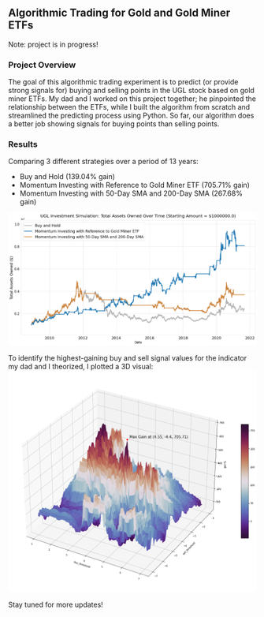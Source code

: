 ## Algorithmic Trading for Gold and Gold Miner ETFs

Note: project is in progress!

### Project Overview
The goal of this algorithmic trading experiment is to predict (or provide strong signals for) buying and selling points in the UGL stock based on gold miner ETFs. My dad and I worked on this project together; he pinpointed the relationship between the ETFs, while I built the algorithm from scratch and streamlined the predicting process using Python. So far, our algorithm does a better job showing signals for buying points than selling points.

### Results

Comparing 3 different strategies over a period of 13 years:
- Buy and Hold (139.04% gain)
- Momentum Investing with Reference to Gold Miner ETF (705.71% gain)
- Momentum Investing with 50-Day SMA and 200-Day SMA (267.68% gain)

<img src="images/Total Assets Owned Over Time v2.png?raw=true"/>

To identify the highest-gaining buy and sell signal values for the indicator my dad and I theorized, I plotted a 3D visual:
<img src="images/Strategy Involving GDX buy and sell thresholds.png?raw=true"/>

Stay tuned for more updates!
